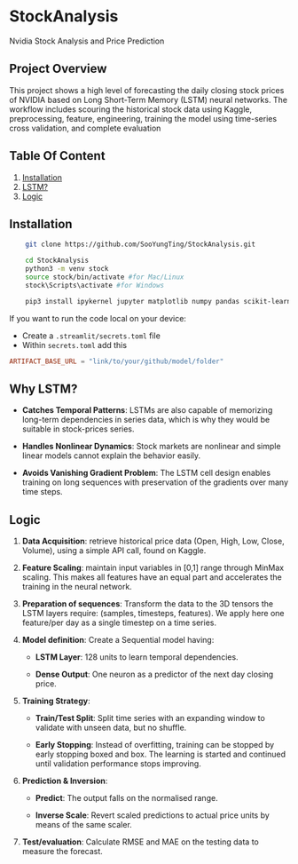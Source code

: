 # StockAnalysis

Nvidia Stock Analysis and Price Prediction

## Project Overview

This project shows a high level of forecasting the daily closing stock prices of NVIDIA based on Long Short-Term Memory (LSTM) neural networks. The workflow includes scouring the historical stock data using Kaggle, preprocessing, feature, engineering, training the model using time-series cross validation, and complete evaluation

## Table Of Content

1. [Installation](#installation)
2. [LSTM?](#why-lstm)
3. [Logic](#logic)

## Installation

```bash
    git clone https://github.com/SooYungTing/StockAnalysis.git

    cd StockAnalysis
    python3 -m venv stock
    source stock/bin/activate #for Mac/Linux
    stock\Scripts\activate #for Windows

    pip3 install ipykernel jupyter matplotlib numpy pandas scikit-learn tensorflow kagglehub
```

If you want to run the code local on your device:

- Create a `.streamlit/secrets.toml` file
- Within `secrets.toml` add this

```toml
ARTIFACT_BASE_URL = "link/to/your/github/model/folder"
```

## Why LSTM?

- **Catches Temporal Patterns**: LSTMs are also capable of memorizing long-term dependencies in series data, which is why they would be suitable in stock-prices series.

- **Handles Nonlinear Dynamics**: Stock markets are nonlinear and simple linear models cannot explain the behavior easily.

- **Avoids Vanishing Gradient Problem**: The LSTM cell design enables training on long sequences with preservation of the gradients over many time steps.

## Logic

1. **Data Acquisition**: retrieve historical price data (Open, High, Low, Close, Volume), using a simple API call, found on Kaggle.

2. **Feature Scaling**: maintain input variables in [0,1] range through MinMax scaling. This makes all features have an equal part and accelerates the training in the neural network.

3. **Preparation of sequences**: Transform the data to the 3D tensors the LSTM layers require: (samples, timesteps, features). We apply here one feature/per day as a single timestep on a time series.

4. **Model definition**: Create a Sequential model having:

   - **LSTM Layer**: 128 units to learn temporal dependencies.

   - **Dense Output**: One neuron as a predictor of the next day closing price.

5. **Training Strategy**:

   - **Train/Test Split**: Split time series with an expanding window to validate with unseen data, but no shuffle.

   - **Early Stopping**: Instead of overfitting, training can be stopped by early stopping boxed and box. The learning is started and continued until validation performance stops improving.

6. **Prediction & Inversion**:

   - **Predict**: The output falls on the normalised range.

   - **Inverse Scale**: Revert scaled predictions to actual price units by means of the same scaler.

7. **Test/evaluation**: Calculate RMSE and MAE on the testing data to measure the forecast.
